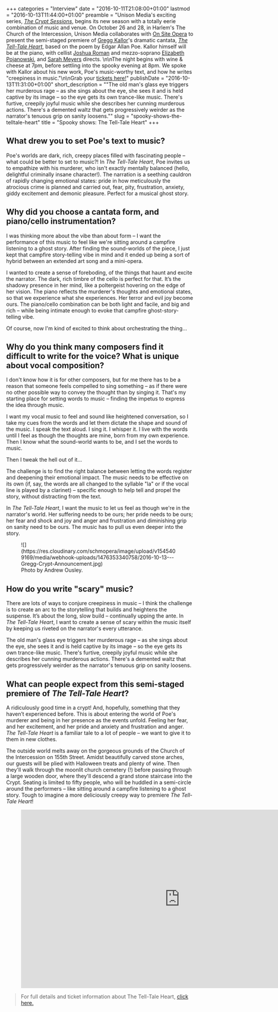 +++
categories = "Interview"
date = "2016-10-11T21:08:00+01:00"
lastmod = "2016-10-13T11:44:00+01:00"
preamble = "Unison Media's exciting series, [*The Crypt Sessions*](http://deathofclassical.com/), begins its new season with a totally eerie combination of music and venue. On October 26 and 28, in Harlem's The Church of the Intercession, Unison Media collaborates with [On Site Opera](http://osopera.org/) to present the semi-staged premiere of [Gregg Kallor](/scene/people/gregg-kallor/)'s dramatic cantata, [*The Tell-Tale Heart*](http://deathofclassical.com/gregg-kallor/), based on the poem by Edgar Allan Poe. Kallor himself will be at the piano, with cellist [Joshua Roman](http://www.joshuaroman.com/) and mezzo-soprano [Elizabeth Pojanowski](/scene/people/elizabeth-pojanowski/), and [Sarah Meyers](http://sarahinameyers.com/) directs. \n\nThe night begins with wine & cheese at 7pm, before settling into the spooky evening at 8pm. We spoke with Kallor about his new work, Poe's music-worthy text, and how he writes \"creepiness in music.\"\n\nGrab your [tickets here!](http://www.eventbrite.com/o/the-crypt-sessions-by-unison-media-8512851732)"
publishDate = "2016-10-13T11:31:00+01:00"
short_description = "\"The old man's glass eye triggers her murderous rage – as she sings about the eye, she sees it and is held captive by its image – so the eye gets its own trance-like music. There's furtive, creepily joyful music while she describes her cunning murderous actions. There's a demented waltz that gets progressively weirder as the narrator's tenuous grip on sanity loosens.\""
slug = "spooky-shows-the-telltale-heart"
title = "Spooky shows: The Tell-Tale Heart"
+++

## What drew you to set Poe's text to music?

Poe's worlds are dark, rich, creepy places filled with fascinating people – what could be better to set to music?! In *The Tell-Tale Heart*, Poe invites us to empathize with his murderer, who isn't exactly mentally balanced (hello, delightful criminally insane character!). The narration is a seething cauldron of rapidly changing emotional states: pride in how meticulously the atrocious crime is planned and carried out, fear, pity, frustration, anxiety, giddy excitement and demonic pleasure. Perfect for a musical ghost story.

## Why did you choose a cantata form, and piano/cello instrumentation?

I was thinking more about the vibe than about form – I want the performance of this music to feel like we're sitting around a campfire listening to a ghost story. After finding the sound-worlds of the piece, I just kept that campfire story-telling vibe in mind and it ended up being a sort of hybrid between an extended art song and a mini-opera.

I wanted to create a sense of foreboding, of the things that haunt and excite the narrator. The dark, rich timbre of the cello is perfect for that. It’s the shadowy presence in her mind, like a poltergeist hovering on the edge of her vision. The piano reflects the murderer's thoughts and emotional states, so that we experience what she experiences. Her terror and evil joy become ours. The piano/cello combination can be both light and facile, and big and rich – while being intimate enough to evoke that campfire ghost-story-telling vibe.

Of course, now I'm kind of excited to think about orchestrating the thing…

## Why do you think many composers find it difficult to write for the voice? What is unique about vocal composition?

I don't know how it is for other composers, but for me there has to be a reason that someone feels compelled to sing something – as if there were no other possible way to convey the thought than by singing it. That's my starting place for setting words to music – finding the impetus to express the idea through music.

I want my vocal music to feel and sound like heightened conversation, so I take my cues from the words and let them dictate the shape and sound of the music. I speak the text aloud. I sing it. I whisper it. I live with the words until I feel as though the thoughts are mine, born from my own experience. Then I know what the sound-world wants to be, and I set the words to music. 

Then I tweak the hell out of it…

The challenge is to find the right balance between letting the words register and deepening their emotional impact. The music needs to be effective on its own (if, say, the words are all changed to the syllable "la" or if the vocal line is played by a clarinet) – specific enough to help tell and propel the story, without distracting from the text.

In *The Tell-Tale Heart*, I want the music to let us feel as though we're in the narrator's world. Her suffering needs to be ours; her pride needs to be ours; her fear and shock and joy and anger and frustration and diminishing grip on sanity need to be ours. The music has to pull us even deeper into the story.

<figure data-type="image">
![](https://res.cloudinary.com/schmopera/image/upload/v1545409169/media/webhook-uploads/1476353340758/2016-10-13---Gregg-Crypt-Announcement.jpg)
<figcaption>Photo by Andrew Ousley.</figcaption>
</figure>

## How do you write "scary" music?

There are lots of ways to conjure creepiness in music – I think the challenge is to create an arc to the storytelling that builds and heightens the suspense. It’s about the long, slow build – continually upping the ante. In *The Tell-Tale Heart*, I want to create a sense of scary within the music itself by keeping us riveted on the narrator's every utterance. 

The old man's glass eye triggers her murderous rage – as she sings about the eye, she sees it and is held captive by its image – so the eye gets its own trance-like music. There's furtive, creepily joyful music while she describes her cunning murderous actions. There's a demented waltz that gets progressively weirder as the narrator's tenuous grip on sanity loosens.

## What can people expect from this semi-staged premiere of *The Tell-Tale Heart*?

A ridiculously good time in a crypt! And, hopefully, something that they haven’t experienced before. This is about entering the world of Poe's murderer and being in her presence as the events unfold. Feeling her fear, and her excitement, and her pride and anxiety and frustration and anger. *The Tell-Tale Heart* is a familiar tale to a lot of people – we want to give it to them in new clothes.

The outside world melts away on the gorgeous grounds of the Church of the Intercession on 155th Street. Amidst beautifully carved stone arches, our guests will be plied with Halloween treats and plenty of wine. Then they'll walk through the moonlit church cemetery (!) before passing through a large wooden door, where they'll descend a grand stone staircase into the Crypt. Seating is limited to fifty people, who will be huddled in a semi-circle around the performers – like sitting around a campfire listening to a ghost story. Tough to imagine a more deliciously creepy way to premiere *The Tell-Tale Heart*!

<figure data-type="video">
<iframe width="854" height="480" src="https://www.youtube.com/embed/BvSsoGjoJzc" frameborder="0" allowfullscreen></iframe>
</figure>

>For full details and ticket information about The Tell-Tale Heart, [click here.](http://www.eventbrite.com/o/the-crypt-sessions-by-unison-media-8512851732)
